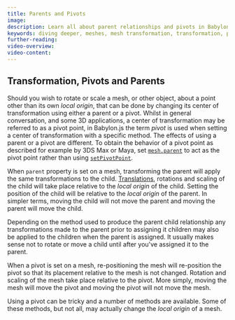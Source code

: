 ```yaml
---
title: Parents and Pivots
image: 
description: Learn all about parent relationships and pivots in Babylon.js.
keywords: diving deeper, meshes, mesh transformation, transformation, parent, pivot
further-reading:
video-overview:
video-content:
---
```


## Transformation, Pivots and Parents

Should you wish to rotate or scale a mesh, or other object, about a point other than its own _local origin_, that can be done by changing its center of transformation using either a parent or a pivot. Whilst in general conversation, and some 3D applications, a center of transformation may be referred to as a pivot point, in Babylon.js the term _pivot_ is used when setting a center of transformation with a specific method. The effects of using a parent or a pivot are different. To obtain the behavior of a pivot point as described for example by 3DS Max or Maya, set [`mesh.parent`](/typedoc/classes/babylon.node#parent) to act as the pivot point rather than using [`setPivotPoint`](/typedoc/classes/babylon.transformnode#setPivotPoint).

When `parent` property is set on a mesh, transforming the parent will apply the same transformations to the child. [Translations](/typedoc/classes/babylon.transformnode#translate), rotations and scaling of the child will take place relative to the _local origin_ of the child. Setting the position of the child will be relative to the _local origin_ of the parent. In simpler terms, moving the child will not move the parent and moving the parent will move the child.

Depending on the method used to produce the parent child relationship any transformations made to the parent prior to assigning it  children may also be applied to the children when the parent is assigned. It usually makes sense not to rotate or move a child until after you've assigned it to the parent.

When a pivot is set on a mesh, re-positioning the mesh will re-position the pivot so that its placement relative to the mesh is not changed. Rotation and scaling of the mesh take place relative to the pivot. More simply, moving the mesh will move the pivot and moving the pivot will not move the mesh.

Using a pivot can be tricky and a number of methods are available. Some of these methods, but not all, may actually change the _local origin_ of a mesh.
